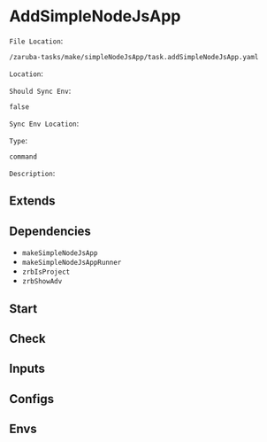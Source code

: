 
# AddSimpleNodeJsApp

`File Location`:

    /zaruba-tasks/make/simpleNodeJsApp/task.addSimpleNodeJsApp.yaml


`Location`:




`Should Sync Env`:

    false


`Sync Env Location`:




`Type`:

    command


`Description`:





## Extends




## Dependencies

* `makeSimpleNodeJsApp`
* `makeSimpleNodeJsAppRunner`
* `zrbIsProject`
* `zrbShowAdv`


## Start




## Check




## Inputs


## Configs


## Envs